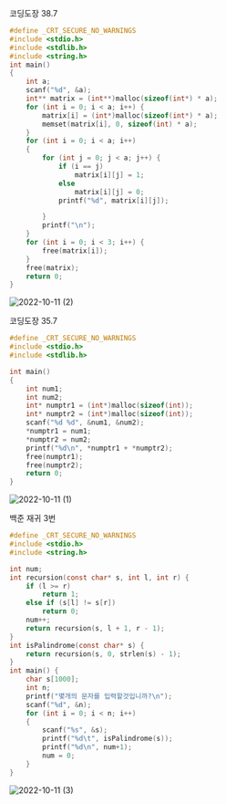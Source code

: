 코딩도장 38.7
```c
#define _CRT_SECURE_NO_WARNINGS
#include <stdio.h>
#include <stdlib.h>
#include <string.h>
int main()
{
	int a;
	scanf("%d", &a);
	int** matrix = (int**)malloc(sizeof(int*) * a);
	for (int i = 0; i < a; i++) {
		matrix[i] = (int*)malloc(sizeof(int*) * a);
		memset(matrix[i], 0, sizeof(int) * a);
	}
	for (int i = 0; i < a; i++)
	{
		for (int j = 0; j < a; j++) {
			if (i == j)
				matrix[i][j] = 1;
			else
				matrix[i][j] = 0;
			printf("%d", matrix[i][j]);

		}
		printf("\n");
	}
	for (int i = 0; i < 3; i++) {
		free(matrix[i]);
	}
	free(matrix);
	return 0;
}
```
![2022-10-11 (2)](https://user-images.githubusercontent.com/102521485/195026943-1f66d347-da6a-470d-8789-7e56fbc9b8a0.png)


코딩도장 35.7
```c
#define _CRT_SECURE_NO_WARNINGS
#include <stdio.h>
#include <stdlib.h>

int main()
{
    int num1;
    int num2;
    int* numptr1 = (int*)malloc(sizeof(int));
    int* numptr2 = (int*)malloc(sizeof(int));
    scanf("%d %d", &num1, &num2);
    *numptr1 = num1;
    *numptr2 = num2;
    printf("%d\n", *numptr1 + *numptr2);
    free(numptr1);
    free(numptr2);
    return 0;
}
```

![2022-10-11 (1)](https://user-images.githubusercontent.com/102521485/195025703-ecbd4408-b44c-4f6e-88ce-fade59d20a4e.png)

백준 재귀 3번
```c
#define _CRT_SECURE_NO_WARNINGS
#include <stdio.h>
#include <string.h>

int num;
int recursion(const char* s, int l, int r) {
    if (l >= r)
        return 1;
    else if (s[l] != s[r])
        return 0;
    num++;
    return recursion(s, l + 1, r - 1);
}
int isPalindrome(const char* s) {
    return recursion(s, 0, strlen(s) - 1);
}
int main() {
    char s[1000];
    int n;
    printf("몇개의 문자를 입력할것입니까?\n");
    scanf("%d", &n);
    for (int i = 0; i < n; i++)
    {
        scanf("%s", &s);
        printf("%d\t", isPalindrome(s));
        printf("%d\n", num+1);
        num = 0;
    }
}
```
![2022-10-11 (3)](https://user-images.githubusercontent.com/102521485/195039465-2fea7672-7415-43c8-b351-746e688c1adb.png)
